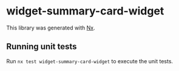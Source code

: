 # widget-summary-card-widget

This library was generated with [Nx](https://nx.dev).

## Running unit tests

Run `nx test widget-summary-card-widget` to execute the unit tests.
